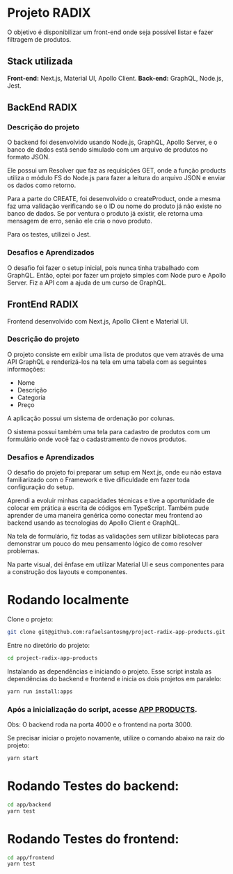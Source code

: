 # Projeto RADIX
O objetivo é disponibilizar um front-end onde seja possível listar e fazer filtragem de produtos.

## Stack utilizada
**Front-end:** Next.js, Material UI, Apollo Client.
**Back-end:** GraphQL, Node.js, Jest.

## BackEnd RADIX
### Descrição do projeto
O backend foi desenvolvido usando Node.js, GraphQL, Apollo Server, e o banco de dados está sendo simulado com um arquivo de produtos no formato JSON.

Ele possui um Resolver que faz as requisições GET, onde a função products utiliza o módulo FS do Node.js para fazer a leitura do arquivo JSON e enviar os dados como retorno.

Para a parte do CREATE, foi desenvolvido o createProduct, onde a mesma faz uma validação verificando se o ID ou nome do produto já não existe no banco de dados. Se por ventura o produto já existir, ele retorna uma mensagem de erro, senão ele cria o novo produto.

Para os testes, utilizei o Jest.

### Desafios e Aprendizados
O desafio foi fazer o setup inicial, pois nunca tinha trabalhado com GraphQL. Então, optei por fazer um projeto simples com Node puro e Apollo Server. Fiz a API com a ajuda de um curso de GraphQL.

## FrontEnd RADIX
Frontend desenvolvido com Next.js, Apollo Client e Material UI.

### Descrição do projeto
O projeto consiste em exibir uma lista de produtos que vem através de uma API GraphQL e renderizá-los na tela em uma tabela com as seguintes informações:

* Nome
* Descrição
* Categoria
* Preço

A aplicação possui um sistema de ordenação por colunas.

O sistema possui também uma tela para cadastro de produtos com um formulário onde você faz o cadastramento de novos produtos.

### Desafios e Aprendizados
O desafio do projeto foi preparar um setup em Next.js, onde eu não estava familiarizado com o Framework e tive dificuldade em fazer toda configuração do setup.

Aprendi a evoluir minhas capacidades técnicas e tive a oportunidade de colocar em prática a escrita de códigos em TypeScript. Também pude aprender de uma maneira genérica como conectar meu frontend ao backend usando as tecnologias do Apollo Client e GraphQL.

Na tela de formulário, fiz todas as validações sem utilizar bibliotecas para demonstrar um pouco do meu pensamento lógico de como resolver problemas.

Na parte visual, dei ênfase em utilizar Material UI e seus componentes para a construção dos layouts e componentes.

# Rodando localmente
Clone o projeto:

```bash
git clone git@github.com:rafaelsantosmg/project-radix-app-products.git
```

Entre no diretório do projeto:

```bash
cd project-radix-app-products
```

Instalando as dependências e iniciando o projeto. 
Esse script instala as dependências do backend e frontend e inicia os dois projetos em paralelo:

```bash
yarn run install:apps
```

### Após a inicialização do script, acesse [APP PRODUCTS](http://localhost:3000/).

Obs: O backend roda na porta 4000 e o frontend na porta 3000.

Se precisar iniciar o projeto novamente, utilize o comando abaixo na raiz do projeto:

```bash
yarn start
```

# Rodando Testes do backend:

```bash
cd app/backend
yarn test
```

# Rodando Testes do frontend:

```bash
cd app/frontend
yarn test
```